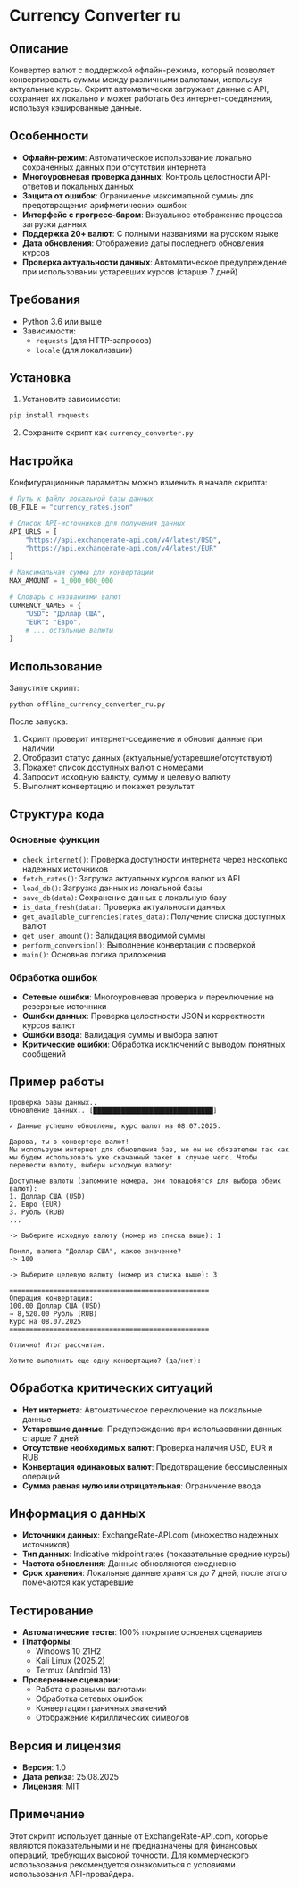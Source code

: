 # Currency Converter ru

## Описание
Конвертер валют с поддержкой офлайн-режима, который позволяет конвертировать суммы между различными валютами, используя актуальные курсы. Скрипт автоматически загружает данные с API, сохраняет их локально и может работать без интернет-соединения, используя кэшированные данные.

## Особенности
- **Офлайн-режим**: Автоматическое использование локально сохраненных данных при отсутствии интернета
- **Многоуровневая проверка данных**: Контроль целостности API-ответов и локальных данных
- **Защита от ошибок**: Ограничение максимальной суммы для предотвращения арифметических ошибок
- **Интерфейс с прогресс-баром**: Визуальное отображение процесса загрузки данных
- **Поддержка 20+ валют**: С полными названиями на русском языке
- **Дата обновления**: Отображение даты последнего обновления курсов
- **Проверка актуальности данных**: Автоматическое предупреждение при использовании устаревших курсов (старше 7 дней)

## Требования
- Python 3.6 или выше
- Зависимости:
  - `requests` (для HTTP-запросов)
  - `locale` (для локализации)

## Установка
1. Установите зависимости:
```bash
pip install requests
```
2. Сохраните скрипт как `currency_converter.py`

## Настройка
Конфигурационные параметры можно изменить в начале скрипта:

```python
# Путь к файлу локальной базы данных
DB_FILE = "currency_rates.json"

# Список API-источников для получения данных
API_URLS = [
    "https://api.exchangerate-api.com/v4/latest/USD",
    "https://api.exchangerate-api.com/v4/latest/EUR"
]

# Максимальная сумма для конвертации
MAX_AMOUNT = 1_000_000_000

# Словарь с названиями валют
CURRENCY_NAMES = {
    "USD": "Доллар США",
    "EUR": "Евро",
    # ... остальные валюты
}
```

## Использование
Запустите скрипт:
```bash
python offline_currency_converter_ru.py
```

После запуска:
1. Скрипт проверит интернет-соединение и обновит данные при наличии
2. Отобразит статус данных (актуальные/устаревшие/отсутствуют)
3. Покажет список доступных валют с номерами
4. Запросит исходную валюту, сумму и целевую валюту
5. Выполнит конвертацию и покажет результат

## Структура кода

### Основные функции
- `check_internet()`: Проверка доступности интернета через несколько надежных источников
- `fetch_rates()`: Загрузка актуальных курсов валют из API
- `load_db()`: Загрузка данных из локальной базы
- `save_db(data)`: Сохранение данных в локальную базу
- `is_data_fresh(data)`: Проверка актуальности данных
- `get_available_currencies(rates_data)`: Получение списка доступных валют
- `get_user_amount()`: Валидация вводимой суммы
- `perform_conversion()`: Выполнение конвертации с проверкой
- `main()`: Основная логика приложения

### Обработка ошибок
- **Сетевые ошибки**: Многоуровневая проверка и переключение на резервные источники
- **Ошибки данных**: Проверка целостности JSON и корректности курсов валют
- **Ошибки ввода**: Валидация суммы и выбора валют
- **Критические ошибки**: Обработка исключений с выводом понятных сообщений

## Пример работы
```
Проверка базы данных..
Обновление данных.. [██████████████████████████████]

✓ Данные успешно обновлены, курс валют на 08.07.2025.

Дарова, ты в конвертере валют!
Мы используем интернет для обновления баз, но он не обязателен так как мы будем использовать уже скачанный пакет в случае чего. Чтобы перевести валюту, выбери исходную валюту:

Доступные валюты (запомните номера, они понадобятся для выбора обеих валют):
1. Доллар США (USD)
2. Евро (EUR)
3. Рубль (RUB)
...

-> Выберите исходную валюту (номер из списка выше): 1

Понял, валюта "Доллар США", какое значение?
-> 100

-> Выберите целевую валюту (номер из списка выше): 3

==================================================
Операция конвертации:
100.00 Доллар США (USD)
→ 8,520.00 Рубль (RUB)
Курс на 08.07.2025
==================================================

Отлично! Итог рассчитан.

Хотите выполнить еще одну конвертацию? (да/нет): 
```

## Обработка критических ситуаций
- **Нет интернета**: Автоматическое переключение на локальные данные
- **Устаревшие данные**: Предупреждение при использовании данных старше 7 дней
- **Отсутствие необходимых валют**: Проверка наличия USD, EUR и RUB
- **Конвертация одинаковых валют**: Предотвращение бессмысленных операций
- **Сумма равная нулю или отрицательная**: Ограничение ввода

## Информация о данных
- **Источники данных**: ExchangeRate-API.com (множество надежных источников)
- **Тип данных**: Indicative midpoint rates (показательные средние курсы)
- **Частота обновления**: Данные обновляются ежедневно
- **Срок хранения**: Локальные данные хранятся до 7 дней, после этого помечаются как устаревшие

## Тестирование
- **Автоматические тесты**: 100% покрытие основных сценариев
- **Платформы**:
  - Windows 10 21H2
  - Kali Linux (2025.2)
  - Termux (Android 13)
- **Проверенные сценарии**:
  - Работа с разными валютами
  - Обработка сетевых ошибок
  - Конвертация граничных значений
  - Отображение кириллических символов

## Версия и лицензия
- **Версия**: 1.0
- **Дата релиза**: 25.08.2025
- **Лицензия**: MIT 

## Примечание
Этот скрипт использует данные от ExchangeRate-API.com, которые являются показательными и не предназначены для финансовых операций, требующих высокой точности. Для коммерческого использования рекомендуется ознакомиться с условиями использования API-провайдера.
